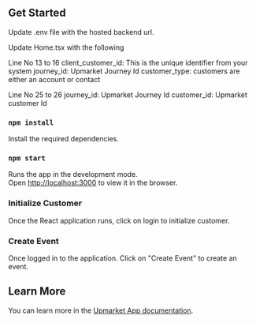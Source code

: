 ## Get Started

Update .env file with the hosted backend url.

Update Home.tsx with the following

Line No 13 to 16
client_customer_id: This is the unique identifier from your system
journey_id:  Upmarket Journey Id
customer_type: customers are either an account or contact

Line No 25 to 26
journey_id: Upmarket Journey Id
customer_id: Upmarket customer Id

### `npm install`

Install the required dependencies.

### `npm start`

Runs the app in the development mode.\
Open [http://localhost:3000](http://localhost:3000) to view it in the browser.

### Initialize Customer

Once the React application runs, click on login to initialize customer.

### Create Event

Once logged in to the application. Click on "Create Event" to create an event.

## Learn More

You can learn more in the [Upmarket App documentation](https://developers.upmarket.ai/api-reference/home).

